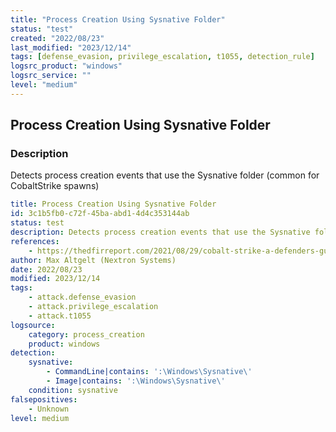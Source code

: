 ```yaml
---
title: "Process Creation Using Sysnative Folder"
status: "test"
created: "2022/08/23"
last_modified: "2023/12/14"
tags: [defense_evasion, privilege_escalation, t1055, detection_rule]
logsrc_product: "windows"
logsrc_service: ""
level: "medium"
---
```


## Process Creation Using Sysnative Folder

### Description

Detects process creation events that use the Sysnative folder (common for CobaltStrike spawns)

```yml
title: Process Creation Using Sysnative Folder
id: 3c1b5fb0-c72f-45ba-abd1-4d4c353144ab
status: test
description: Detects process creation events that use the Sysnative folder (common for CobaltStrike spawns)
references:
    - https://thedfirreport.com/2021/08/29/cobalt-strike-a-defenders-guide/
author: Max Altgelt (Nextron Systems)
date: 2022/08/23
modified: 2023/12/14
tags:
    - attack.defense_evasion
    - attack.privilege_escalation
    - attack.t1055
logsource:
    category: process_creation
    product: windows
detection:
    sysnative:
        - CommandLine|contains: ':\Windows\Sysnative\'
        - Image|contains: ':\Windows\Sysnative\'
    condition: sysnative
falsepositives:
    - Unknown
level: medium

```
